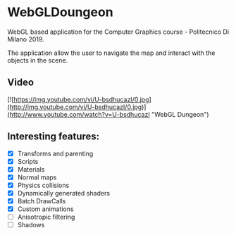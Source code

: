 # WebGLDoungeon
WebGL based application for the Computer Graphics course - Politecnico Di Milano 2019.

The application allow the user to navigate the map and interact with the objects in the scene.

## Video
[![https://img.youtube.com/vi/U-bsdhucazI/0.jpg](http://img.youtube.com/vi/U-bsdhucazI/0.jpg)](http://www.youtube.com/watch?v=U-bsdhucazI "WebGL Dungeon")

## Interesting features:

- [x] Transforms and parenting
- [x] Scripts
- [x] Materials
- [x] Normal maps
- [x] Physics collisions
- [x] Dynamically generated shaders
- [x] Batch DrawCalls
- [x] Custom animations
- [ ] Anisotropic filtering
- [ ] Shadows